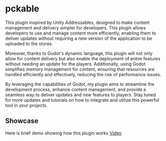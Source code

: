 # pckable
This plugin inspired by Unity Addressables, designed to make content management and delivery simpler for developers. This plugin allows developers to use and manage content more efficiently, enabling them to deliver updates without requiring a new version of the application to be uploaded to the stores.

Moreover, thanks to Godot's dynamic language, this plugin will not only allow for content delivery but also enable the deployment of entire features without needing an update for the players. Additionally, using Godot simplifies memory management for content, ensuring that resources are handled efficiently and effectively, reducing the risk of performance issues.

By leveraging the capabilities of Godot, my plugin aims to streamline the development process, enhance content management, and provide a seamless way to deliver updates and new features to players. Stay tuned for more updates and tutorials on how to integrate and utilize this powerful tool in your projects. 

## Showcase
Here is brief demo showing how this plugin works
[Video](https://github.com/user-attachments/assets/b759c682-fed8-414f-bd41-10d94880baea)


